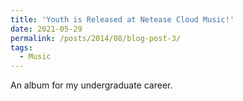 ```yaml
---
title: 'Youth is Released at Netease Cloud Music!'
date: 2021-05-29
permalink: /posts/2014/08/blog-post-3/
tags:
  - Music
---
```


An album for my undergraduate career.
